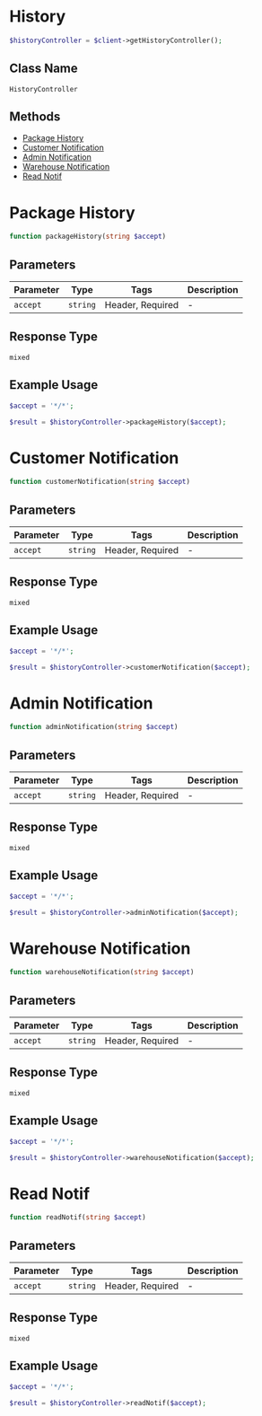 # History

```php
$historyController = $client->getHistoryController();
```

## Class Name

`HistoryController`

## Methods

* [Package History](/doc/controllers/history.md#package-history)
* [Customer Notification](/doc/controllers/history.md#customer-notification)
* [Admin Notification](/doc/controllers/history.md#admin-notification)
* [Warehouse Notification](/doc/controllers/history.md#warehouse-notification)
* [Read Notif](/doc/controllers/history.md#read-notif)


# Package History

```php
function packageHistory(string $accept)
```

## Parameters

| Parameter | Type | Tags | Description |
|  --- | --- | --- | --- |
| `accept` | `string` | Header, Required | - |

## Response Type

`mixed`

## Example Usage

```php
$accept = '*/*';

$result = $historyController->packageHistory($accept);
```


# Customer Notification

```php
function customerNotification(string $accept)
```

## Parameters

| Parameter | Type | Tags | Description |
|  --- | --- | --- | --- |
| `accept` | `string` | Header, Required | - |

## Response Type

`mixed`

## Example Usage

```php
$accept = '*/*';

$result = $historyController->customerNotification($accept);
```


# Admin Notification

```php
function adminNotification(string $accept)
```

## Parameters

| Parameter | Type | Tags | Description |
|  --- | --- | --- | --- |
| `accept` | `string` | Header, Required | - |

## Response Type

`mixed`

## Example Usage

```php
$accept = '*/*';

$result = $historyController->adminNotification($accept);
```


# Warehouse Notification

```php
function warehouseNotification(string $accept)
```

## Parameters

| Parameter | Type | Tags | Description |
|  --- | --- | --- | --- |
| `accept` | `string` | Header, Required | - |

## Response Type

`mixed`

## Example Usage

```php
$accept = '*/*';

$result = $historyController->warehouseNotification($accept);
```


# Read Notif

```php
function readNotif(string $accept)
```

## Parameters

| Parameter | Type | Tags | Description |
|  --- | --- | --- | --- |
| `accept` | `string` | Header, Required | - |

## Response Type

`mixed`

## Example Usage

```php
$accept = '*/*';

$result = $historyController->readNotif($accept);
```

